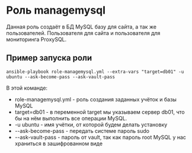 Роль managemysql
=========

Данная роль создаёт в БД MySQL базу для сайта, а так же пользователей. Пользователя для сайта и пользователя для мониторинга ProxySQL.


Пример запуска роли
-----------------

```ansible-playbook role-managemysql.yml --extra-vars "target=db01" -u ubuntu --ask-become-pass --ask-vault-pass```

В этой команде:

* role-managemysql.yml - роль создания заданных учёток и базы MySQL
* target=db01 - в переменной target мы указываем сервер db01, что бы на нём выполнить все операции MySQL.
* -u ubuntu - имя учётки, от которой будем делать установку
* --ask-become-pass - передать системе пароль sudo
* --ask-vault-pass - пароль от vault, так как пароль root MySQL у нас храниться в зашифрованном виде
